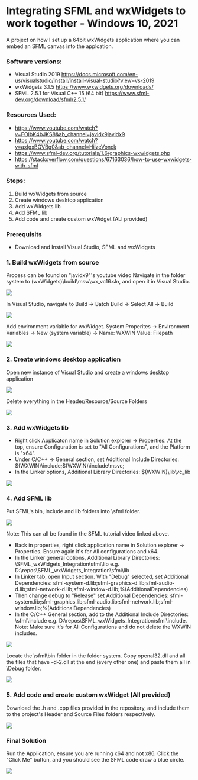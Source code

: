 # Integrating SFML and wxWidgets to work together - Windows 10, 2021

A project on how I set up a 64bit wxWidgets application where you can embed an SFML canvas into the applcation.
### Software versions:
* Visual Studio 2019 https://docs.microsoft.com/en-us/visualstudio/install/install-visual-studio?view=vs-2019
* wxWidgets 3.1.5 https://www.wxwidgets.org/downloads/
* SFML 2.5.1 for Visual C++ 15 (64 bit) https://www.sfml-dev.org/download/sfml/2.5.1/

### Resources Used:
* https://www.youtube.com/watch?v=FOIbK4bJKS8&ab_channel=javidx9javidx9
* https://www.youtube.com/watch?v=axIgxBQVBg0&ab_channel=HilzeVonck
* https://www.sfml-dev.org/tutorials/1.6/graphics-wxwidgets.php
* https://stackoverflow.com/questions/67163036/how-to-use-wxwidgets-with-sfml

### Steps:
1. Build wxWidgets from source
2. Create windows desktop application
3. Add wxWidgets lib
4. Add SFML lib
5. Add code and create custom wxWidget (ALl provided)

### Prerequisits
* Download and Install Visual Studio, SFML and wxWidgets

### 1. Build wxWidgets from source
Process can be found on "javidx9"'s youtube video
Navigate in the folder system to (wxWidgets)\build\msw\wx_vc16.sln, and open it in Visual Studio.

![](https://github.com/gggccca7x/SFML_wxWidgets/blob/main/readme_images/wxWidFolder.PNG)

In Visual Studio, navigate to Build -> Batch Build -> Select All -> Build

![](https://github.com/gggccca7x/SFML_wxWidgets/blob/main/readme_images/build_wxwid.PNG)

Add environment variable for wxWidget. System Properites -> Environment Variables -> New (system variable) -> Name: WXWIN Value: Filepath

![](https://github.com/gggccca7x/SFML_wxWidgets/blob/main/readme_images/environment_variable.PNG)

### 2. Create windows desktop application

Open new instance of Visual Studio and create a windows desktop application

![](https://github.com/gggccca7x/SFML_wxWidgets/blob/main/readme_images/windows_application.PNG)

Delete everything in the Header/Resource/Source Folders

![](https://github.com/gggccca7x/SFML_wxWidgets/blob/main/readme_images/delete_files.PNG)

### 3. Add wxWidgets lib

* Right click Applicaton name in Solution explorer -> Properties. At the top, ensure Configuration is set to "All Configurations", and the Platform is "x64".
* Under C/C++ -> General section, set Additional Include Directories: $(WXWIN)\include;$(WXWIN)\include\msvc;
* In the Linker options, Additional Library Directories: $(WXWIN)\lib\vc_lib

![](https://github.com/gggccca7x/SFML_wxWidgets/blob/main/readme_images/wx_win_settings.PNG)

### 4. Add SFML lib

Put SFML's bin, include and lib folders into <Application>\sfml folder.

![](https://github.com/gggccca7x/SFML_wxWidgets/blob/main/readme_images/sfml_folder.PNG)

Note: This can all be found in the SFML tutorial video linked above.
  
* Back in properties, right click application name in Solution explorer -> Properties. Ensure again it's for All configurations and x64.
* In the Linker general options, Additional Library Directories: <Application Location>\SFML_wxWidgets_Integration\sfml\lib e.g. D:\repos\SFML_wxWidgets_Integration\sfml\lib
* In Linker tab, open Input section. With "Debug" selected, set Additional Dependencies: sfml-system-d.lib;sfml-graphics-d.lib;sfml-audio-d.lib;sfml-network-d.lib;sfml-window-d.lib;%(AdditionalDependencies)
* Then change debug to "Release" set Additional Dependencies: sfml-system.lib;sfml-graphics.lib;sfml-audio.lib;sfml-network.lib;sfml-window.lib;%(AdditionalDependencies)
* In the C/C++ General section, add to the Additional Include Directories: <Application Location>\sfml\include e.g. D:\repos\SFML_wxWidgets_Integration\sfml\include. Note: Make sure it's for All Configurations and do not delete the WXWIN includes.

![](https://github.com/gggccca7x/SFML_wxWidgets/blob/main/readme_images/sfml_includes.PNG)

Locate the <ApplicationLocation>\sfml\bin folder in the folder system. Copy openal32.dll and all the files that have -d-2.dll at the end (every other one) and paste them all in <ApplicationLocation>\Debug folder.
  
![](https://github.com/gggccca7x/SFML_wxWidgets/blob/main/readme_images/debug_folder.PNG)
  
### 5. Add code and create custom wxWidget (All provided)
  
Download the .h and .cpp files provided in the repository, and include them to the project's Header and Source Files folders respectively.
  
![](https://github.com/gggccca7x/SFML_wxWidgets/blob/main/readme_images/files.PNG) 

### Final Solution

Run the Application, ensure you are running x64 and not x86. Click the "Click Me" button, and you should see the SFML code draw a blue circle.
  
![](https://github.com/gggccca7x/SFML_wxWidgets/blob/main/readme_images/final_solution.PNG) 
